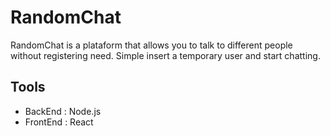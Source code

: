 # RandomChat
RandomChat is a plataform that allows you to talk to different people without registering need. Simple insert a temporary user and start chatting.

## Tools
- BackEnd : Node.js
- FrontEnd : React
